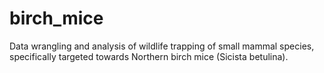 # birch_mice
Data wrangling and analysis of wildlife trapping of small mammal species, specifically targeted towards Northern birch mice (Sicista betulina).
